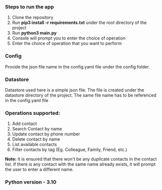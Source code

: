 ### Steps to run the app
1. Clone the repository
2. Run **pip3 install -r requirements.txt** under the root directory of the project
2. Run **python3 main.py**
3. Console will prompt you to enter the choice of operation
4. Enter the choice of operation that you want to perform

### Config
Provide the json file name in the config.yaml file under the config folder.

### Datastore
Datastore used here is a simple json file. The file is created under the datastore directory of the project.
The same file name has to be referenced in the config.yaml file

### Operations supported:
1. Add contact
2. Search Contact by name
3. Update contact by phone number
4. Delete contact by name
5. List available contacts
6. Filter contacts by tag (Eg. Colleague, Family, Friend, etc.) 

**Note:** It is ensured that there won't be any duplicate contacts in the contact list. If there is any contact
with the same name already exists, it will prompt the user to enter a different name.

### Python version - 3.10